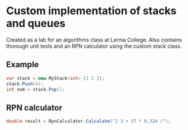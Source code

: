 # Custom implementation of stacks and queues

Created as a lab for an algorithms class at Lernia College. Also contains
thorough unit tests and an RPN calculator using the custom stack class.

## Example

``` csharp
var stack = new MyStack<int> {1 2 3};
stack.Push(4);
int num = stack.Pop();
```

## RPN calculator

``` csharp
double result = RpnCalculator.Calculate("2 3 + 57 * 8,324 /");
```
